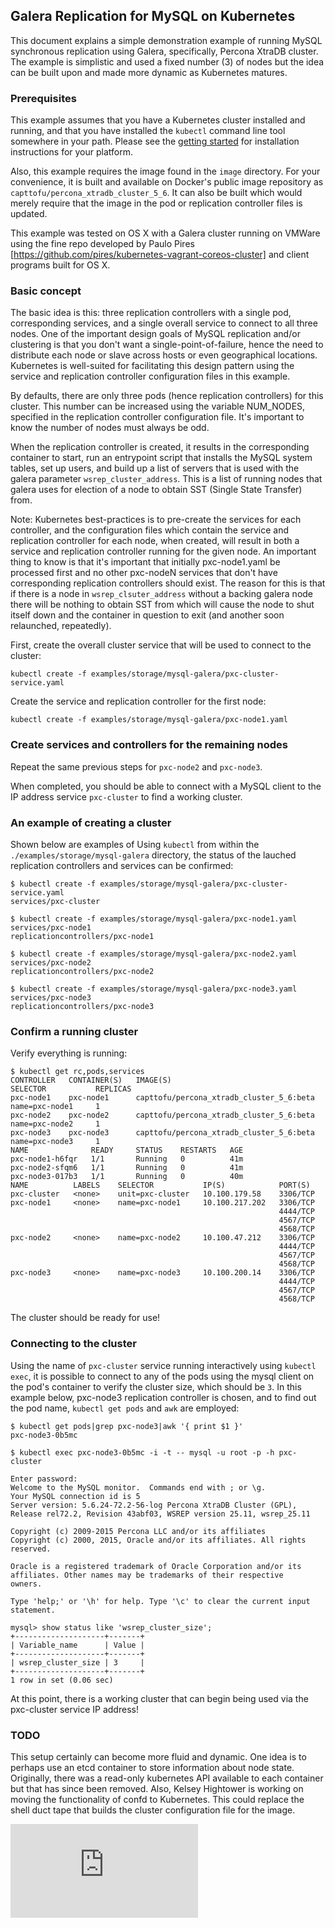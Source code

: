 ## Galera Replication for MySQL on Kubernetes

This document explains a simple demonstration example of running MySQL synchronous replication using Galera, specifically, Percona XtraDB cluster. The example is simplistic and used a fixed number (3) of nodes but the idea can be built upon and made more dynamic as Kubernetes matures.

### Prerequisites

This example assumes that you have a Kubernetes cluster installed and running, and that you have installed the ```kubectl``` command line tool somewhere in your path.  Please see the [getting started](../../../docs/getting-started-guides/) for installation instructions for your platform.

Also, this example requires the image found in the ```image``` directory. For your convenience, it is built and available on Docker's public image repository as ```capttofu/percona_xtradb_cluster_5_6```. It can also be built which would merely require that the image in the pod or replication controller files is updated.

This example was tested on OS X with a Galera cluster running on VMWare using the fine repo developed by Paulo Pires [https://github.com/pires/kubernetes-vagrant-coreos-cluster] and client programs built for OS X.

### Basic concept

The basic idea is this: three replication controllers with a single pod, corresponding services, and a single overall service to connect to all three nodes. One of the important design goals of MySQL replication and/or clustering is that you don't want a single-point-of-failure, hence the need to distribute each node or slave across hosts or even geographical locations. Kubernetes is well-suited for facilitating this design pattern using the service and replication controller configuration files in this example.

By defaults, there are only three pods (hence replication controllers) for this cluster. This number can be increased using the variable NUM_NODES, specified in the replication controller configuration file. It's important to know the number of nodes must always be odd.

When the replication controller is created, it results in the corresponding container to start, run an entrypoint script that installs the MySQL system tables, set up users, and build up a list of servers that is used with the galera parameter ```wsrep_cluster_address```.  This is a list of running nodes that galera uses for election of a node to obtain SST (Single State Transfer) from.

Note: Kubernetes best-practices is to pre-create the services for each controller, and the configuration files which contain the service and replication controller for each node, when created, will result in both a service and replication controller running for the given node. An important thing to know is that it's important that initially pxc-node1.yaml be processed first and no other pxc-nodeN services that don't have corresponding replication controllers should exist. The reason for this is that if there is a node in ```wsrep_clsuter_address``` without a backing galera node there will be nothing to obtain SST from which will cause the node to shut itself down and the container in question to exit (and another soon relaunched, repeatedly).

First, create the overall cluster service that will be used to connect to the cluster:

```kubectl create -f examples/storage/mysql-galera/pxc-cluster-service.yaml```

Create the service and replication controller for the first node:

```kubectl create -f examples/storage/mysql-galera/pxc-node1.yaml```

### Create services and controllers for the remaining nodes

Repeat the same previous steps for ```pxc-node2``` and ```pxc-node3```.

When completed, you should be able to connect with a MySQL client to the IP address
 service ```pxc-cluster``` to find a working cluster.

### An example of creating a cluster

Shown below are examples of Using ```kubectl``` from within the ```./examples/storage/mysql-galera``` directory, the status of the lauched replication controllers and services can be confirmed:

```
$ kubectl create -f examples/storage/mysql-galera/pxc-cluster-service.yaml 
services/pxc-cluster

$ kubectl create -f examples/storage/mysql-galera/pxc-node1.yaml 
services/pxc-node1
replicationcontrollers/pxc-node1

$ kubectl create -f examples/storage/mysql-galera/pxc-node2.yaml 
services/pxc-node2
replicationcontrollers/pxc-node2

$ kubectl create -f examples/storage/mysql-galera/pxc-node3.yaml 
services/pxc-node3
replicationcontrollers/pxc-node3

```

### Confirm a running cluster

Verify everything is running:

```
$ kubectl get rc,pods,services
CONTROLLER   CONTAINER(S)   IMAGE(S)                                    SELECTOR           REPLICAS
pxc-node1    pxc-node1      capttofu/percona_xtradb_cluster_5_6:beta    name=pxc-node1     1
pxc-node2    pxc-node2      capttofu/percona_xtradb_cluster_5_6:beta    name=pxc-node2     1
pxc-node3    pxc-node3      capttofu/percona_xtradb_cluster_5_6:beta    name=pxc-node3     1
NAME              READY     STATUS    RESTARTS   AGE
pxc-node1-h6fqr   1/1       Running   0          41m
pxc-node2-sfqm6   1/1       Running   0          41m
pxc-node3-017b3   1/1       Running   0          40m
NAME          LABELS    SELECTOR           IP(S)            PORT(S)
pxc-cluster   <none>    unit=pxc-cluster   10.100.179.58    3306/TCP
pxc-node1     <none>    name=pxc-node1     10.100.217.202   3306/TCP
                                                            4444/TCP
                                                            4567/TCP
                                                            4568/TCP
pxc-node2     <none>    name=pxc-node2     10.100.47.212    3306/TCP
                                                            4444/TCP
                                                            4567/TCP
                                                            4568/TCP
pxc-node3     <none>    name=pxc-node3     10.100.200.14    3306/TCP
                                                            4444/TCP
                                                            4567/TCP
                                                            4568/TCP

```

The cluster should be ready for use!

### Connecting to the cluster

Using the name of ```pxc-cluster``` service running interactively using ```kubectl exec```, it is possible to connect to any of the pods using the mysql client on the pod's container to verify the cluster size, which should be ```3```. In this example below, pxc-node3 replication controller is chosen, and to find out the pod name, ```kubectl get pods``` and ```awk``` are employed:

```
$ kubectl get pods|grep pxc-node3|awk '{ print $1 }'
pxc-node3-0b5mc

$ kubectl exec pxc-node3-0b5mc -i -t -- mysql -u root -p -h pxc-cluster

Enter password: 
Welcome to the MySQL monitor.  Commands end with ; or \g.
Your MySQL connection id is 5
Server version: 5.6.24-72.2-56-log Percona XtraDB Cluster (GPL), Release rel72.2, Revision 43abf03, WSREP version 25.11, wsrep_25.11

Copyright (c) 2009-2015 Percona LLC and/or its affiliates
Copyright (c) 2000, 2015, Oracle and/or its affiliates. All rights reserved.

Oracle is a registered trademark of Oracle Corporation and/or its
affiliates. Other names may be trademarks of their respective
owners.

Type 'help;' or '\h' for help. Type '\c' to clear the current input statement.

mysql> show status like 'wsrep_cluster_size';
+--------------------+-------+
| Variable_name      | Value |
+--------------------+-------+
| wsrep_cluster_size | 3     |
+--------------------+-------+
1 row in set (0.06 sec)

```

At this point, there is a working cluster that can begin being used via the pxc-cluster service IP address!

### TODO

This setup certainly can become more fluid and dynamic. One idea is to perhaps use an etcd container to store information about node state. Originally, there was a read-only kubernetes API available to each container but that has since been removed. Also, Kelsey Hightower is working on moving the functionality of confd to Kubernetes. This could replace the shell duct tape that builds the cluster configuration file for the image.



<!-- BEGIN MUNGE: GENERATED_ANALYTICS -->
[![Analytics](https://kubernetes-site.appspot.com/UA-36037335-10/GitHub/examples/storage/mysql-galera/README.md?pixel)]()
<!-- END MUNGE: GENERATED_ANALYTICS -->
